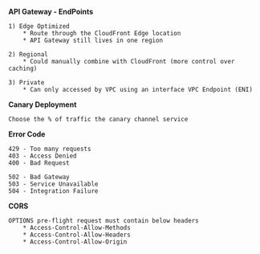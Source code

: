 **API Gateway - EndPoints**

    1) Edge Optimized
        * Route through the CloudFront Edge location
        * API Gateway still lives in one region

    2) Regional
        * Could manually combine with CloudFront (more control over caching)

    3) Private
        * Can only accessed by VPC using an interface VPC Endpoint (ENI)

**Canary Deployment**

    Choose the % of traffic the canary channel service

**Error Code**

    429 - Too many requests
    403 - Access Denied
    400 - Bad Request

    502 - Bad Gateway
    503 - Service Unavailable
    504 - Integration Failure

**CORS**

    OPTIONS pre-flight request must contain below headers
        * Access-Control-Allow-Methods
        * Access-Control-Allow-Headers
        * Access-Control-Allow-Origin
